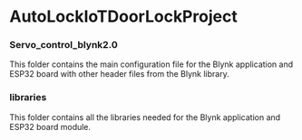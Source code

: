 # AutoLockIoTDoorLockProject

### Servo_control_blynk2.0

This folder contains the main configuration file for the Blynk application and ESP32 board with other header files from the Blynk library.

### libraries

This folder contains all the libraries needed for the Blynk application and ESP32 board module.
